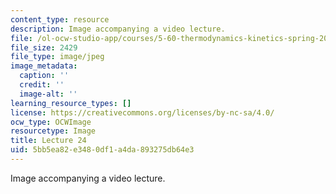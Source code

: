 ```yaml
---
content_type: resource
description: Image accompanying a video lecture.
file: /ol-ocw-studio-app/courses/5-60-thermodynamics-kinetics-spring-2008/5bb5ea82e3480df1a4da893275db64e3_lec24_th.jpg
file_size: 2429
file_type: image/jpeg
image_metadata:
  caption: ''
  credit: ''
  image-alt: ''
learning_resource_types: []
license: https://creativecommons.org/licenses/by-nc-sa/4.0/
ocw_type: OCWImage
resourcetype: Image
title: Lecture 24
uid: 5bb5ea82-e348-0df1-a4da-893275db64e3
---
```

Image accompanying a video lecture.